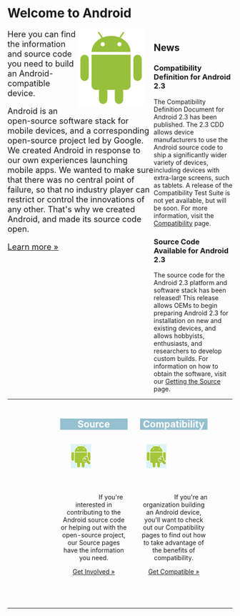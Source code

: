 <!--
   Copyright 2010 The Android Open Source Project 

   Licensed under the Apache License, Version 2.0 (the "License"); 
   you may not use this file except in compliance with the License.
   You may obtain a copy of the License at

       http://www.apache.org/licenses/LICENSE-2.0

   Unless required by applicable law or agreed to in writing, software
   distributed under the License is distributed on an "AS IS" BASIS,
   WITHOUT WARRANTIES OR CONDITIONS OF ANY KIND, either express or implied.
   See the License for the specific language governing permissions and
   limitations under the License.
-->

# Welcome to Android #

<div style="float: right; width: 35%;">

## News ##

### Compatibility Definition for Android 2.3 ###

The Compatibility Definition Document for Android 2.3 has been published. 
The 2.3 CDD allows device manufacturers to use the Android source code to ship
a significantly wider variety of devices, including devices with extra-large
screens, such as tablets.  A release of the Compatibility Test Suite is not
yet available, but will be soon.  For more information, visit the 
[Compatibility](compatibility/index.html) page.

### Source Code Available for Android 2.3 ###

The source code for the Android 2.3 platform and software stack has been
released! This release allows OEMs to begin preparing Android 2.3 for
installation on new and existing devices, and allows hobbyists, enthusiasts,
and researchers to develop custom builds. For information on how to obtain the
software, visit our [Getting the Source](source/downloading.html) page.

</div>

<img style="float: right; padding-right: 1.5em;" src="images/home-bugdroid.png" alt="Android Mascot"/>

<div style="font-size: 1.3em;">

Here you can find the information and source code you need to build an
Android-compatible device.

Android is an open-source software stack for mobile devices, and a
corresponding open-source project led by Google. We created Android in
response to our own experiences launching mobile apps. We wanted to make
sure that there was no central point of failure, so that no industry player
can restrict or control the innovations of any other.  That's why we
created Android, and made its source code open.

[Learn more »](about/index.html)

</div>
<div style="clear: both;"/>

<table border="0" style="border: 0px; margin: 0px; padding: 0px;"><tr><td align="center" style="border: 0px; margin: 0px; padding: 0px;">
<div style="float: left; width: 15%; margin: 1em;">&nbsp;</div>
<div class="rebox" style="float: left; width: 30%; margin: 1em;"> 
  <h2 style="color: white; background-color: #95C0D0; border: 0px;">Source</h2>
  <div class="p"> 
    <p><img src="images/lil-wrench.png" alt="" style="margin: 1em; margin-bottom: 5em;"/>
    If you're interested in contributing to the Android source code or helping
    out with the open-source project, our Source pages have the information
    you need.</p> 
    <p><a href="source/index.html">Get Involved &raquo;</a></p> 
  </div> 
</div> 

<!--
<div class="rebox" style="float: left; width: 30%; margin: 1em;"> 
  <h2 style="color: white; background-color: #95C0D0; border: 0px;">Porting</h2> 
  <div class="p"> 
    <p><img src="images/lil-wrench.png" alt="" style="margin: 1em; margin-bottom: 5em;"/>
    If you're an engineer building a device
    intended to run the Android software stack, look at our Porting pages for
    information and tips.</p> 
    <p><a href="porting/index.html">Build a Device &raquo;</a></p> 
  </div> 
</div> 
-->

<div class="rebox" style="float: left; width: 30%; margin: 1em;"> 
  <h2 style="color: white; background-color: #95C0D0; border: 0px;">Compatibility</h2> 
  <div class="p"> 
    <p><img src="images/lil-wrench.png" alt="" style="margin: 1em; margin-bottom: 5em;"/>
    If you're an organization building an Android device, you'll want to check out our
    Compatibility pages to find out how to take advantage of the benefits of
    compatibility.</p> 
    <p><a href="compatibility/index.html">Get Compatible &raquo;</a></p> 
  </div> 
</div> 
<div style="float: left; width: 15%; margin: 1em;">&nbsp;</div>
</td></tr></table>

<div style="clear: both;"/>
